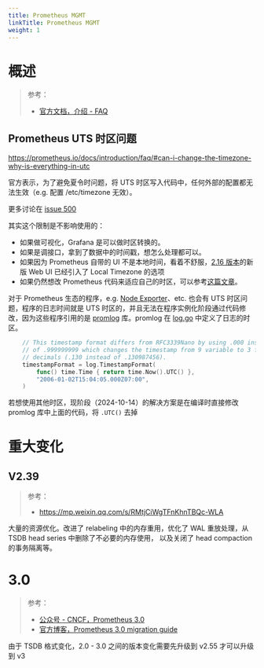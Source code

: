 ```yaml
---
title: Prometheus MGMT
linkTitle: Prometheus MGMT
weight: 1
---
```


# 概述

> 参考：
>
> - [官方文档，介绍 - FAQ](https://prometheus.io/docs/introduction/faq/)

## Prometheus UTS 时区问题

https://prometheus.io/docs/introduction/faq/#can-i-change-the-timezone-why-is-everything-in-utc

官方表示，为了避免夏令时问题，将 UTS 时区写入代码中，任何外部的配置都无法生效（e.g. 配置 /etc/timezone 无效）。

更多讨论在 [issue 500](https://github.com/prometheus/prometheus/issues/500)

其实这个限制是不影响使用的：

- 如果做可视化，Grafana 是可以做时区转换的。
- 如果是调接口，拿到了数据中的时间戳，想怎么处理都可以。
- 如果因为 Prometheus 自带的 UI 不是本地时间，看着不舒服，[2.16 版本](https://github.com/prometheus/prometheus/commit/d996ba20ec9c7f1808823a047ed9d5ce96be3d8f)的新版 Web UI 已经引入了 Local Timezone 的选项
- 如果仍然想改 Prometheus 代码来适应自己的时区，可以参考[这篇文章](https://zhangguanzhang.github.io/2019/09/05/prometheus-change-timezone/)。

对于 Prometheus 生态的程序，e.g. [Node Exporter](/docs/6.可观测性/Metrics/Instrumenting/Node%20Exporter.md)、etc. 也会有 UTS 时区问题，程序的日志时间就是 UTS 时区的，并且无法在程序实例化阶段通过代码修改，因为这些程序引用的是 [promlog](https://pkg.go.dev/github.com/prometheus/common/promlog) 库。promlog 在 [log.go](https://github.com/prometheus/common/blob/v0.60.0/promlog/log.go#L33) 中定义了日志的时区。

```go
	// This timestamp format differs from RFC3339Nano by using .000 instead
	// of .999999999 which changes the timestamp from 9 variable to 3 fixed
	// decimals (.130 instead of .130987456).
	timestampFormat = log.TimestampFormat(
		func() time.Time { return time.Now().UTC() },
		"2006-01-02T15:04:05.000Z07:00",
	)
```

若想使用其他时区，现阶段（2024-10-14）的解决方案是在编译时直接修改 promlog 库中上面的代码，将 `.UTC()` 去掉

# 重大变化

## V2.39

> 参考：
>
> - <https://mp.weixin.qq.com/s/RMtjCiWgTFnKhnTBQc-WLA>

大量的资源优化。改进了 relabeling 中的内存重用，优化了 WAL 重放处理，从 TSDB head series 中删除了不必要的内存使用， 以及关闭了 head compaction 的事务隔离等。

# 3.0

> 参考：
>
> - [公众号 - CNCF，Prometheus 3.0](https://mp.weixin.qq.com/s/cNvyJx5E3hrHYlfcjSWm0Q)
> - [官方博客，Prometheus 3.0 migration guide](https://prometheus.io/docs/prometheus/3.0/migration/)

由于 TSDB 格式变化，2.0 - 3.0 之间的版本变化需要先升级到 v2.55 才可以升级到 v3